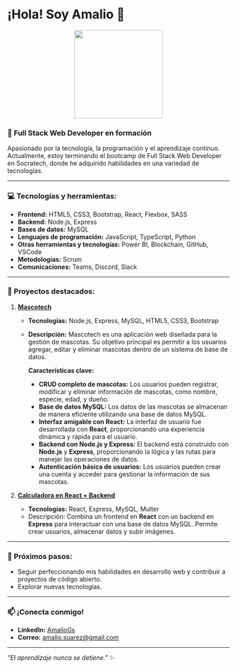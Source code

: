 # ¡Hola! Soy Amalio 👋  

<div align="center">
  <img src="https://media.giphy.com/media/bGgsc5mWoryfgKBx1u/giphy.gif" width="200"/>
</div>


### 🚀 Full Stack Web Developer en formación  
Apasionado por la tecnología, la programación y el aprendizaje continuo. Actualmente, estoy terminando el bootcamp de Full Stack Web Developer en Socratech, donde he adquirido habilidades en una variedad de tecnologías.  

---

### 💻 Tecnologías y herramientas:  
- **Frontend:** HTML5, CSS3, Bootstrap, React, Flexbox, SASS  
- **Backend:** Node.js, Express  
- **Bases de datos:** MySQL  
- **Lenguajes de programación:** JavaScript, TypeScript, Python  
- **Otras herramientas y tecnologías:** Power BI, Blockchain, GitHub, VSCode  
- **Metodologías:** Scrum  
- **Comunicaciones:** Teams, Discord, Slack  

---

### 🌟 Proyectos destacados:  

1. **[Mascotech](https://github.com/tuusuario/mascotex)**  
    - **Tecnologías:** Node.js, Express, MySQL, HTML5, CSS3, Bootstrap  
   - **Descripción:** Mascotech es una aplicación web diseñada para la gestión de mascotas. Su objetivo principal es permitir a los usuarios agregar, editar y eliminar mascotas dentro de un sistema de base de datos.  
   
     **Características clave:**  
     - **CRUD completo de mascotas:** Los usuarios pueden registrar, modificar y eliminar información de mascotas, como nombre, especie, edad, y dueño.  
     - **Base de datos MySQL:** Los datos de las mascotas se almacenan de manera eficiente utilizando una base de datos MySQL.  
     - **Interfaz amigable con React:** La interfaz de usuario fue desarrollada con **React**, proporcionando una experiencia dinámica y rápida para el usuario.  
     - **Backend con Node.js y Express:** El backend está construido con **Node.js** y **Express**, proporcionando la lógica y las rutas para manejar las operaciones de datos.  
     - **Autenticación básica de usuarios:** Los usuarios pueden crear una cuenta y acceder para gestionar la información de sus mascotas.    

2. **[Calculadora en React + Backend](https://github.com/AmalioGs/Calculadora)**  
   - **Tecnologías:** React, Express, MySQL, Multer  
   - Descripción: Combina un frontend en **React** con un backend en **Express** para interactuar con una base de datos MySQL. Permite crear usuarios, almacenar datos y subir imágenes.



---

### 🎯 Próximos pasos:  
- Seguir perfeccionando mis habilidades en desarrollo web y contribuir a proyectos de código abierto.  
- Explorar nuevas tecnologías.  

---

### 📫 ¡Conecta conmigo!  
- **LinkedIn:** [AmalioGs](https://linkedin.com/in/amaliogs)  
- **Correo:** [amalio.suarez@gmail.com](amalio.suarez@gmail.com)  

---

*"El aprendizaje nunca se detiene."* ✨  
